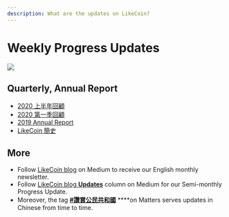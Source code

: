 ```yaml
---
description: What are the updates on LikeCoin?
---
```


# Weekly Progress Updates

![](https://gblobscdn.gitbook.com/assets%2F-LL4mdaVjNgL6A1--PV0%2F-MHGFkSUMj9_TpAJG75W%2F-MHGHqgZn4_N6csz6pUU%2FLikeCoin_AD69_Stat_Sept_Artwork1-06.png?alt=media&token=dc28292d-2103-45df-8c17-eb44492c4996)

## Quarterly, Annual Report

* ​[2020 上半年回顧](https://matters.news/@likecoin/%E8%AE%9A%E8%B3%9E%E5%85%AC%E6%B0%91-2020-%E4%B8%8A%E5%8D%8A%E5%B9%B4%E5%9B%9E%E9%A1%A7-bafyreidroqj5elqim2jnr3u2zd75ysdgflu7jyinnm7cg7ztjlpfv7z36m)​
* ​[2020 第一季回顧](https://matters.news/@likecoin/%E8%AE%9A%E8%B3%9E%E5%85%AC%E6%B0%91-2020-%E7%AC%AC%E4%B8%80%E5%AD%A3%E5%9B%9E%E9%A1%A7-bafyreifdlfznigt3htdur7e2pyomoem5chmmortz34rnakprxdipt6s2vy)​
* ​[2019 Annual Report](https://medium.com/likecoin/likecoin-annual-report-2019-f831cb873801)​
* ​[LikeCoin 簡史](https://medium.com/likecoin/likecoin-chronicle-769001f784b3)​

## More <a id="more"></a>

* Follow [LikeCoin blog](https://medium.com/likecoin)  on Medium to receive our English monthly newsletter.
* Follow [LikeCoin blog **Updates**](https://medium.com/likecoin/updates/home) column on Medium for our Semi-monthly Progress Update.
* Moreover, the tag [**\#讚賞公民共和國**](https://matters.news/tags/VGFnOjgwOTQ) ****on Matters serves updates in Chinese from time to time.

